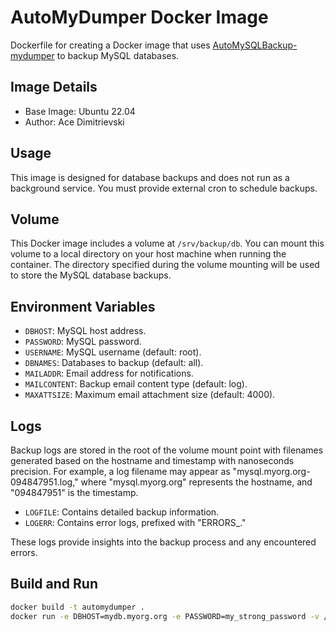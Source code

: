 # AutoMyDumper Docker Image

Dockerfile for creating a Docker image that uses [AutoMySQLBackup-mydumper](https://github.com/tyzhnenko/AutoMySQLBackup-mydumper) to backup MySQL databases.

## Image Details

- Base Image: Ubuntu 22.04
- Author: Ace Dimitrievski

## Usage

This image is designed for database backups and does not run as a background service. You must provide external cron to schedule backups.

## Volume

This Docker image includes a volume at `/srv/backup/db`. You can mount this volume to a local directory on your host machine when running the container. The directory specified during the volume mounting will be used to store the MySQL database backups.

## Environment Variables

- `DBHOST`: MySQL host address.
- `PASSWORD`: MySQL password.
- `USERNAME`: MySQL username (default: root).
- `DBNAMES`: Databases to backup (default: all).
- `MAILADDR`: Email address for notifications.
- `MAILCONTENT`: Backup email content type (default: log).
- `MAXATTSIZE`: Maximum email attachment size (default: 4000).

## Logs

Backup logs are stored in the root of the volume mount point with filenames generated based on the hostname and timestamp with nanoseconds precision. For example, a log filename may appear as "mysql.myorg.org-094847951.log," where "mysql.myorg.org" represents the hostname, and "094847951" is the timestamp.

- `LOGFILE`: Contains detailed backup information.
- `LOGERR`: Contains error logs, prefixed with "ERRORS_."

These logs provide insights into the backup process and any encountered errors.

## Build and Run

```bash
docker build -t automydumper .
docker run -e DBHOST=mydb.myorg.org -e PASSWORD=my_strong_password -v /my/local/backup/path:/srv/backup/db automydumper
```

